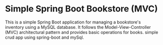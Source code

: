 # Simple Spring Boot Bookstore (MVC)
This is a simple Spring Boot application for managing a bookstore's inventory using a MySQL database. It follows the Model-View-Controller (MVC) architectural pattern and provides basic operations for books.
simple crud app using spring-boot and mySql.
